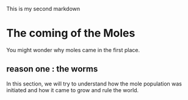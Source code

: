 This is my second markdown 

# The coming of the Moles

You might wonder why moles came in the first place.

## reason one : the worms

In this section, we will try to understand how the mole population was initiated and how it came to grow and rule the world. 